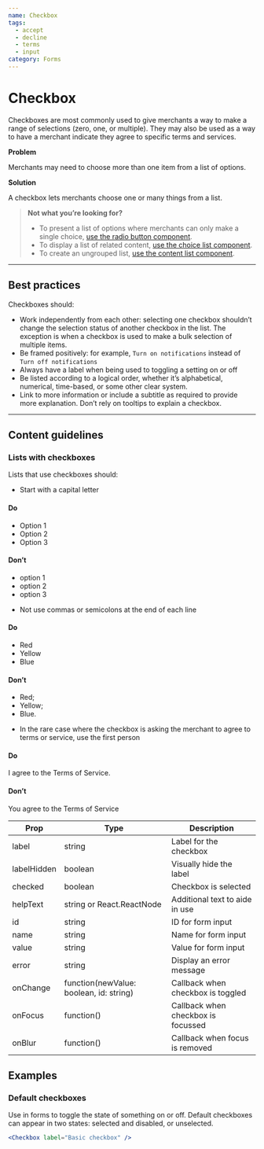 ```yaml
---
name: Checkbox
tags:
  - accept
  - decline
  - terms
  - input
category: Forms
---
```


# Checkbox

Checkboxes are most commonly used to give merchants a way to make a range of selections (zero, one, or multiple). They may also be used as a way to have a merchant indicate they agree to specific terms and services.

**Problem**

Merchants may need to choose more than one item from a list of options.

**Solution**

A checkbox lets merchants choose one or many things from a list.

> **Not what you’re looking for?**
>* To present a list of options where merchants can only make a single choice, [use the radio button component](/components/forms/radio-button).
>* To display a list of related content, [use the choice list component](/components/forms/choice-list).
>* To create an ungrouped list, [use the content list component](/components/tables-and-lists/list).

---

## Best practices

Checkboxes should:

* Work independently from each other: selecting one checkbox shouldn’t change
the selection status of another checkbox in the list. The exception is when a
checkbox is used to make a bulk selection of multiple items.
* Be framed positively: for example, `Turn on notifications` instead of
`Turn off notifications`
* Always have a label when being used to toggling a setting on or off
* Be listed according to a logical order, whether it’s alphabetical, numerical,
time-based, or some other clear system.
* Link to more information or include a subtitle as required to provide more
explanation. Don’t rely on tooltips to explain a checkbox.

---

## Content guidelines

### Lists with checkboxes

Lists that use checkboxes should:

* Start with a capital letter

<!-- usageblock -->
#### Do
- Option 1
- Option 2
- Option 3

#### Don’t
- option 1
- option 2
- option 3
<!-- end -->

* Not use commas or semicolons at the end of each line

<!-- usageblock -->
#### Do
- Red
- Yellow
- Blue

#### Don’t
- Red;
- Yellow;
- Blue.
<!-- end -->

* In the rare case where the checkbox is asking the merchant to agree to terms
or service, use the first person

<!-- usageblock -->
#### Do
I agree to the Terms of Service.

#### Don’t
You agree to the Terms of Service
<!-- end -->

| Prop | Type | Description |
| ---- | ---- | ----------- |
| label | string | Label for the checkbox |
| labelHidden | boolean | Visually hide the label |
| checked | boolean | Checkbox is selected |
| helpText | string or React.ReactNode | Additional text to aide in use |
| id | string | ID for form input |
| name | string | Name for form input |
| value | string | Value for form input |
| error | string | Display an error message |
| onChange | function(newValue: boolean, id: string) | Callback when checkbox is toggled |
| onFocus | function() | Callback when checkbox is focussed |
| onBlur | function() | Callback when focus is removed |

## Examples

### Default checkboxes

Use in forms to toggle the state of something on or off. Default checkboxes can appear in two states: selected and disabled, or unselected.

```jsx
<Checkbox label="Basic checkbox" />
```
